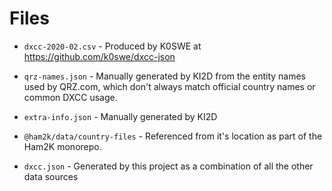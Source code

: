 # Files

- `dxcc-2020-02.csv` - Produced by K0SWE at https://github.com/k0swe/dxcc-json

- `qrz-names.json` - Manually generated by KI2D from the entity names used by QRZ.com, which don't always match official country names or common DXCC usage.

- `extra-info.json` - Manually generated by KI2D

- `@ham2k/data/country-files` - Referenced from it's location as part of the Ham2K monorepo.

- `dxcc.json` - Generated by this project as a combination of all the other data sources
